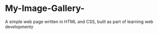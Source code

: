 # My-Image-Gallery-
A simple web page written in HTML and CSS, built as part of learning web developmentץ
